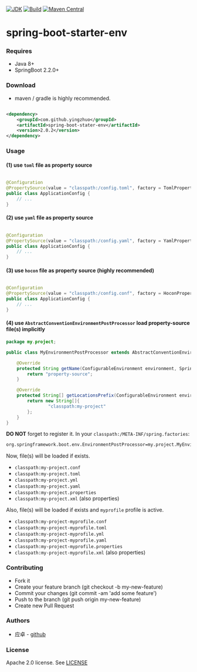 [![JDK](http://img.shields.io/badge/JDK-v8.0-yellow.svg)](http://www.oracle.com/technetwork/java/javase/downloads/index.html)
[![Build](http://img.shields.io/badge/Build-Maven_2-green.svg)](https://maven.apache.org/)
[![Maven Central](https://img.shields.io/maven-central/v/com.github.yingzhuo/spring-boot-stater-env.svg?label=Maven%20Central)](https://search.maven.org/search?q=g:%22com.github.yingzhuo%22%20AND%20a:%22spring-boot-stater-env%22)

# spring-boot-starter-env

### Requires

* Java 8+
* SpringBoot 2.2.0+

### Download

* maven / gradle is highly recommended.

```xml

<dependency>
    <groupId>com.github.yingzhuo</groupId>
    <artifactId>spring-boot-stater-env</artifactId>
    <version>2.0.2</version>
</dependency>
```

### Usage

#### (1) use `toml` file as property source

```java

@Configuration
@PropertySource(value = "classpath:/config.toml", factory = TomlPropertySourceFactory.class)
public class ApplicationConfig {
    // ...
}
```

#### (2) use `yaml` file as property source

```java

@Configuration
@PropertySource(value = "classpath:/config.yaml", factory = YamlPropertySourceFactory.class)
public class ApplicationConfig {
    // ...
}
```

#### (3) use `hocon` file as property source **(highly recommended)**

```java

@Configuration
@PropertySource(value = "classpath:/config.conf", factory = HoconPropertySourceFactory.class)
public class ApplicationConfig {
    // ...
}
```

#### (4) use `AbstractConventionEnvironmentPostProcessor` load property-source file(s) implicitly

```java
package my.project;

public class MyEnvironmentPostProcessor extends AbstractConventionEnvironmentPostProcessor {

    @Override
    protected String getName(ConfigurableEnvironment environment, SpringApplication application) {
        return "property-source";
    }

    @Override
    protected String[] getLocationsPrefix(ConfigurableEnvironment environment, SpringApplication application) {
        return new String[]{
                "classpath:my-project"
        };
    }
}
```

**DO NOT** forget to register it. In your `classpath:/META-INF/spring.factories`:

```txt
org.springframework.boot.env.EnvironmentPostProcessor=my.project.MyEnvironmentPostProcessor
```

Now, file(s) will be loaded if exists.

- `classpath:my-project.conf`
- `classpath:my-project.toml`
- `classpath:my-project.yml`
- `classpath:my-project.yaml`
- `classpath:my-project.properties`
- `classpath:my-project.xml` (also properties)

Also, file(s) will be loaded if exists and `myprofile` profile is active.

- `classpath:my-project-myprofile.conf`
- `classpath:my-project-myprofile.toml`
- `classpath:my-project-myprofile.yml`
- `classpath:my-project-myprofile.yaml`
- `classpath:my-project-myprofile.properties`
- `classpath:my-project-myprofile.xml` (also properties)

### Contributing

* Fork it
* Create your feature branch (git checkout -b my-new-feature)
* Commit your changes (git commit -am 'add some feature')
* Push to the branch (git push origin my-new-feature)
* Create new Pull Request

### Authors

* 应卓 - [github](https://github.com/yingzhuo)

### License

Apache 2.0 license. See [LICENSE](./LICENSE)
